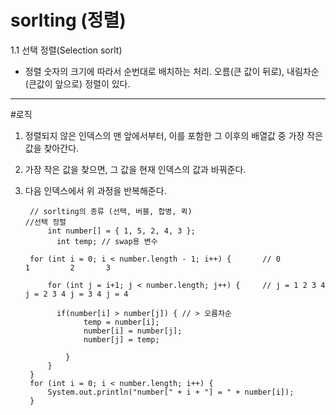 sorlting (정렬)
======================
1.1 선택 정렬(Selection sorlt)   

* 정렬 숫자의 크기에 따라서 순번대로 배치하는 처리. 오름(큰 값이 뒤로), 내림차순(큰값이 앞으로) 정렬이 있다.
----------------------
#로직
1. 정렬되지 않은 인덱스의 맨 앞에서부터, 이를 포함한 그 이후의 배열값 중 가장 작은 값을 찾아간다.
2. 가장 작은 값을 찾으면, 그 값을 현재 인덱스의 값과 바꿔준다.
3. 다음 인덱스에서 위 과정을 반복해준다.    
          
          
        // sorlting의 종류 (선택, 버블, 합병, 퀵)
       //선택 정렬 
      		int number[] = { 1, 5, 2, 4, 3 };
		      int temp;	// swap용 변수
		
		for (int i = 0; i < number.length - 1; i++) {		// 0               1         2       3 
			
			for (int j = i+1; j < number.length; j++) {		// j = 1 2 3 4 j = 2 3 4 j = 3 4 j = 4
				
			  if(number[i] > number[j]) { // > 오름차순
				    temp = number[i];
				    number[i] = number[j];
				    number[j] = temp;
					
				}
			}
		}		
		for (int i = 0; i < number.length; i++) {
			System.out.println("number[" + i + "] = " + number[i]);
		}


    
